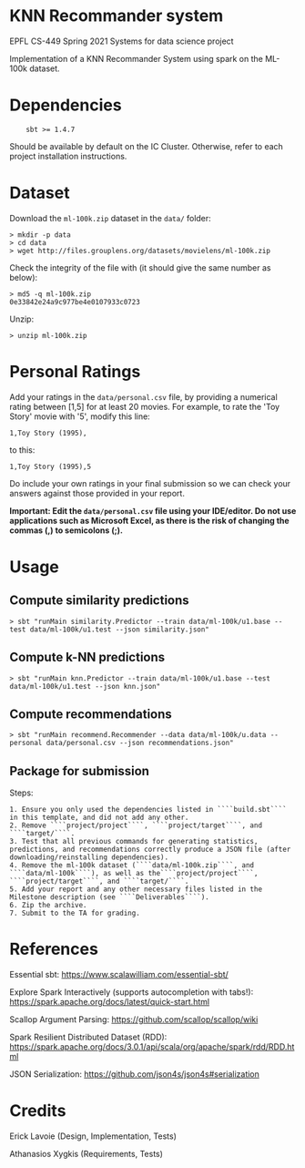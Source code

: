 # KNN Recommander system

EPFL CS-449 Spring 2021 Systems for data science project

Implementation of a KNN Recommander System using spark on the ML-100k dataset.

# Dependencies

````
    sbt >= 1.4.7
````

Should be available by default on the IC Cluster. Otherwise, refer to each project installation instructions.

# Dataset

Download the ````ml-100k.zip```` dataset in the ````data/```` folder:
````
> mkdir -p data
> cd data
> wget http://files.grouplens.org/datasets/movielens/ml-100k.zip
````

Check the integrity of the file with (it should give the same number as below):
````
> md5 -q ml-100k.zip
0e33842e24a9c977be4e0107933c0723
````

Unzip:
````
> unzip ml-100k.zip
````

# Personal Ratings

Add your ratings in the `data/personal.csv` file, by providing a numerical rating between [1,5] for at least 20 movies. For example, to rate the 'Toy Story' movie with '5', modify this line:

````
1,Toy Story (1995),
````

to this:
````
1,Toy Story (1995),5
````

Do include your own ratings in your final submission so we can check your answers against those provided in your report.

**Important: Edit the `data/personal.csv` file using your IDE/editor. Do not use applications such as Microsoft Excel, as there is the risk of changing the commas (,) to semicolons (;).**

# Usage

## Compute similarity predictions

````
> sbt "runMain similarity.Predictor --train data/ml-100k/u1.base --test data/ml-100k/u1.test --json similarity.json"
````

## Compute k-NN predictions

````
> sbt "runMain knn.Predictor --train data/ml-100k/u1.base --test data/ml-100k/u1.test --json knn.json"
````

## Compute recommendations
````
> sbt "runMain recommend.Recommender --data data/ml-100k/u.data --personal data/personal.csv --json recommendations.json"
````

## Package for submission

Steps:

    1. Ensure you only used the dependencies listed in ````build.sbt```` in this template, and did not add any other.
    2. Remove ````project/project````, ````project/target````, and ````target/````.
    3. Test that all previous commands for generating statistics, predictions, and recommendations correctly produce a JSON file (after downloading/reinstalling dependencies).
    4. Remove the ml-100k dataset (````data/ml-100k.zip````, and ````data/ml-100k````), as well as the````project/project````, ````project/target````, and ````target/````.
    5. Add your report and any other necessary files listed in the Milestone description (see ````Deliverables````).
    6. Zip the archive.
    7. Submit to the TA for grading.

# References

Essential sbt: https://www.scalawilliam.com/essential-sbt/

Explore Spark Interactively (supports autocompletion with tabs!): https://spark.apache.org/docs/latest/quick-start.html

Scallop Argument Parsing: https://github.com/scallop/scallop/wiki

Spark Resilient Distributed Dataset (RDD): https://spark.apache.org/docs/3.0.1/api/scala/org/apache/spark/rdd/RDD.html

JSON Serialization: https://github.com/json4s/json4s#serialization

# Credits

Erick Lavoie (Design, Implementation, Tests)

Athanasios Xygkis (Requirements, Tests)

